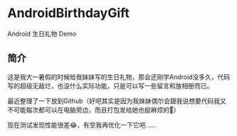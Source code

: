 # AndroidBirthdayGift
Android 生日礼物 Demo

## 简介
这是我大一暑假的时候给我妹妹写的生日礼物，那会还刚学Android没多久，代码写的超级无敌烂，也没什么实际功能，只是可以写一些留言和放相册而已。

最近整理了一下放到Github（好吧其实是因为我妹妹偶尔会跟我说想要代码我又不可能每次都可以在电脑旁边，而且打包发给她也挺麻烦的🙈）

现在测试发现性能很差😂，有空我再优化一下它吧......
